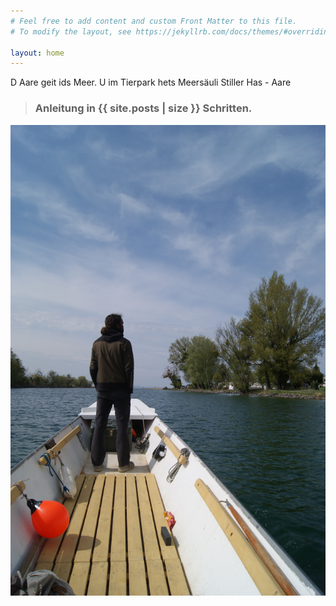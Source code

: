 ```yaml
---
# Feel free to add content and custom Front Matter to this file.
# To modify the layout, see https://jekyllrb.com/docs/themes/#overriding-theme-defaults

layout: home
---
```








D Aare geit ids Meer. U im Tierpark hets Meersäuli Stiller Has - Aare

> ### Anleitung in {{ site.posts | size }} Schritten.

  <div><img src="/img/splash.jpg"></div>




